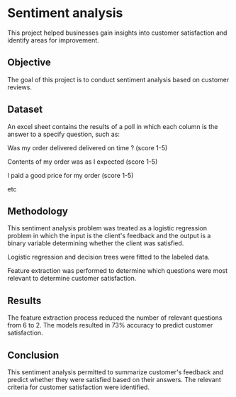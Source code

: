 # Sentiment analysis
This project helped businesses gain insights into customer satisfaction and identify areas for improvement.

## Objective
The goal of this project is to conduct sentiment analysis based on customer reviews. 

## Dataset
An excel sheet contains the results of a poll in which each column is the answer to a specify question, such as:

Was my order delivered delivered on time ? (score 1-5)

Contents of my order was as I expected (score 1-5) 

I paid a good price for my order (score 1-5) 

etc

## Methodology
This sentiment analysis problem was treated as a logistic regression problem in which the input is the client's feedback and the output is a binary variable determining whether the client was satisfied.

Logistic regression and decision trees were fitted to the labeled data.

Feature extraction was performed to determine which questions were most relevant to determine customer satisfaction.

## Results
The feature extraction process reduced the number of relevant questions from 6 to 2.
The models resulted in 73% accuracy to predict customer satisfaction.

## Conclusion
This sentiment analysis permitted to summarize customer's feedback and predict whether they were satisfied based on their answers.
The relevant criteria for customer satisfaction were identified.
